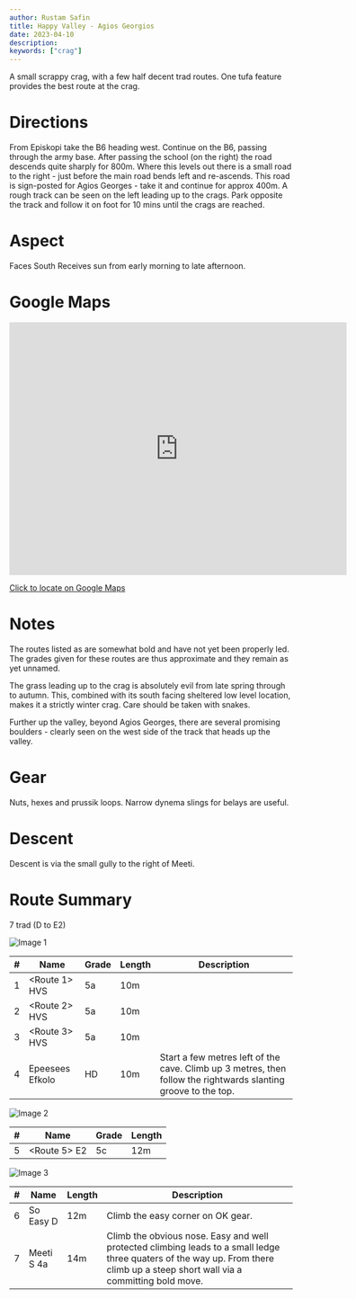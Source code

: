 ```yaml
---
author: Rustam Safin
title: Happy Valley - Agios Georgios
date: 2023-04-10
description:
keywords: ["crag"]
---
```


A small scrappy crag, with a few half decent trad routes. One tufa feature provides the best route at the crag.

# Directions

From Episkopi take the B6 heading west. Continue on the B6, passing through the army base. After passing the school (on the right) the road descends quite sharply for 800m. Where this levels out there is a small road to the right - just before the main road bends left and re-ascends. This road is sign-posted for Agios Georges - take it and continue for approx 400m. A rough track can be seen on the left leading up to the crags. Park opposite the track and follow it on foot for 10 mins until the crags are reached.

# Aspect

Faces South Receives sun from early morning to late afternoon.

# Google Maps

<iframe src="https://www.google.com/maps/embed?pb=!1m17!1m12!1m3!1d5096.678570092723!2d32.82019331523163!3d34.67960798043989!2m3!1f0!2f0!3f0!3m2!1i1024!2i768!4f13.1!3m2!1m1!2zMzTCsDQwJzQ2LjYiTiAzMsKwNDknMjAuNiJF!5e1!3m2!1sen!2s!4v1681153406351!5m2!1sen!2s" width="600" height="450" style="border:0;" allowfullscreen="" loading="lazy" referrerpolicy="no-referrer-when-downgrade"></iframe>

[Click to locate on Google Maps](https://goo.gl/maps/PEBJBQLPE7bvpkzD7)

# Notes

The routes listed as <Route X> are somewhat bold and have not yet been properly led. The grades given for these routes are thus approximate and they remain as yet unnamed.

The grass leading up to the crag is absolutely evil from late spring through to autumn. This, combined with its south facing sheltered low level location, makes it a strictly winter crag. Care should be taken with snakes.

Further up the valley, beyond Agios Georges, there are several promising boulders - clearly seen on the west side of the track that heads up the valley.

# Gear

Nuts, hexes and prussik loops. Narrow dynema slings for belays are useful.

# Descent

Descent is via the small gully to the right of Meeti.

# Route Summary

7 trad (D to E2)

![Image 1](/happy-valley/hv_ag_1.jpg)

| #   | Name            | Grade | Length | Description                                                                                                    |
| --- | --------------- | ----- | ------ | -------------------------------------------------------------------------------------------------------------- |
| 1   | <Route 1> HVS   | 5a    | 10m    |                                                                                                                |
| 2   | <Route 2> HVS   | 5a    | 10m    |                                                                                                                |
| 3   | <Route 3> HVS   | 5a    | 10m    |                                                                                                                |
| 4   | Epeesees Efkolo | HD    | 10m    | Start a few metres left of the cave. Climb up 3 metres, then follow the rightwards slanting groove to the top. |

![Image 2](/happy-valley/hv_ag_2.jpg)

| #   | Name         | Grade | Length |
| --- | ------------ | ----- | ------ |
| 5   | <Route 5> E2 | 5c    | 12m    |  |

![Image 3](/happy-valley/hv_ag_3.jpg)

| #   | Name       | Length | Description                                                                                                                                                                     |
| --- | ---------- | ------ | ------------------------------------------------------------------------------------------------------------------------------------------------------------------------------- |
| 6   | So Easy D  | 12m    | Climb the easy corner on OK gear.                                                                                                                                               |
| 7   | Meeti S 4a | 14m    | Climb the obvious nose. Easy and well protected climbing leads to a small ledge three quaters of the way up. From there climb up a steep short wall via a committing bold move. |